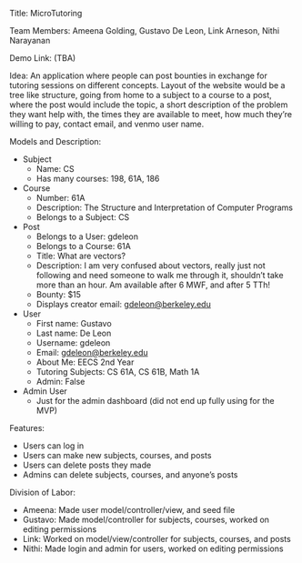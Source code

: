 Title:​ MicroTutoring

Team Members:​ Ameena Golding, Gustavo De Leon, Link Arneson, Nithi Narayanan

Demo Link:​ (TBA)


Idea: An application where people can post bounties in exchange for tutoring sessions on different concepts. Layout of the website would be a tree like structure, going from home to a subject to a course to a post, where the post would include the topic, a short description of the problem they want help with, the times they are available to meet, how much they’re willing to pay, contact email, and venmo user name.


Models and Description:
 - Subject
   - Name: CS
   - Has many courses: 198, 61A, 186
 - Course
   - Number: 61A
   - Description: The Structure and Interpretation of Computer Programs
   - Belongs to a Subject: CS
 - Post
   - Belongs to a User: gdeleon
   - Belongs to a Course: 61A
   - Title: What are vectors?
   - Description: I am very confused about vectors, really just not following and need someone to walk me through it, shouldn’t take more than an hour. Am available after 6 MWF, and after 5 TTh!
   - Bounty: $15
   - Displays creator email: gdeleon@berkeley.edu
 - User
   - First name: Gustavo
   - Last name: De Leon
   - Username: gdeleon
   - Email: gdeleon@berkeley.edu
   - About Me: EECS 2nd Year
   - Tutoring Subjects: CS 61A, CS 61B, Math 1A
   - Admin: False
 - Admin User
   - Just for the admin dashboard (did not end up fully using for the MVP)


Features:
 - Users can log in
 - Users can make new subjects, courses, and posts
 - Users can delete posts they made
 - Admins can delete subjects, courses, and anyone’s posts


Division of Labor:
 - Ameena: Made user model/controller/view, and seed file
 - Gustavo: Made model/controller for subjects, courses, worked on editing permissions
 - Link: Worked on model/view/controller for subjects, courses, and posts
 - Nithi: Made login and admin for users, worked on editing permissions
